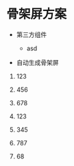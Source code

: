 # 骨架屏方案

* 第三方组件
    * asd


* 自动生成骨架屏









1. 123
2. 456
3. 678


1. 123
2. 345
3. 787
4. 68











